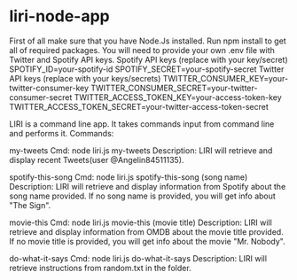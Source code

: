 # liri-node-app
First of all make sure that you have Node.Js installed.
Run npm install to get all of required packages.
You will need to provide your own .env file with Twitter and Spotify API keys.
Spotify API keys (replace with your key/secret)
SPOTIFY_ID=your-spotify-id
SPOTIFY_SECRET=your-spotify-secret
Twitter API keys (replace with your keys/secrets)
TWITTER_CONSUMER_KEY=your-twitter-consumer-key
TWITTER_CONSUMER_SECRET=your-twitter-consumer-secret
TWITTER_ACCESS_TOKEN_KEY=your-access-token-key
TWITTER_ACCESS_TOKEN_SECRET=your-twitter-access-token-secret


LIRI is a command line app. It takes commands input from command line and performs it.
Commands:

my-tweets
Cmd: node liri.js my-tweets
Description: LIRI will retrieve and display recent Tweets(user @Angelin84511135).

spotify-this-song
Cmd: node liri.js spotify-this-song (song name)
Description: LIRI will retrieve and display information from Spotify about the song name provided. If no song name is provided, you will get info about "The Sign".

movie-this
Cmd: node liri.js movie-this (movie title)
Description: LIRI will retrieve and display information from OMDB about the movie title provided. If no movie title is provided, you will get info about the movie "Mr. Nobody".

do-what-it-says
Cmd: node liri.js do-what-it-says
Description: LIRI will retrieve instructions from random.txt in the folder.
